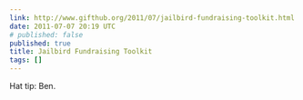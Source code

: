 ```yaml
---
link: http://www.gifthub.org/2011/07/jailbird-fundraising-toolkit.html
date: 2011-07-07 20:19 UTC
# published: false
published: true
title: Jailbird Fundraising Toolkit
tags: []
---
```


Hat tip: Ben.
